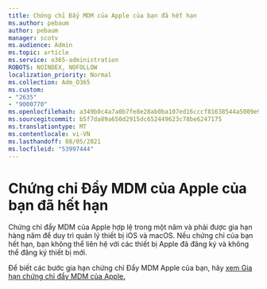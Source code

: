 ```yaml
---
title: Chứng chỉ Đẩy MDM của Apple của bạn đã hết hạn
ms.author: pebaum
author: pebaum
manager: scotv
ms.audience: Admin
ms.topic: article
ms.service: o365-administration
ROBOTS: NOINDEX, NOFOLLOW
localization_priority: Normal
ms.collection: Adm_O365
ms.custom:
- "2635"
- "9000770"
ms.openlocfilehash: a349b0c4a7a0b7fe8e28ab0ba107ed16cccf81638544a5009e93fab66094fac4
ms.sourcegitcommit: b5f7da89a650d2915dc652449623c78be6247175
ms.translationtype: MT
ms.contentlocale: vi-VN
ms.lasthandoff: 08/05/2021
ms.locfileid: "53997444"
---
```

# <a name="your-apple-mdm-push-certificate-has-expired"></a>Chứng chỉ Đẩy MDM của Apple của bạn đã hết hạn

Chứng chỉ đẩy MDM của Apple hợp lệ trong một năm và phải được gia hạn hàng năm để duy trì quản lý thiết bị iOS và macOS. Nếu chứng chỉ của bạn hết hạn, bạn không thể liên hệ với các thiết bị Apple đã đăng ký và không thể đăng ký thiết bị mới.

Để biết các bước gia hạn chứng chỉ Đẩy MDM Apple của bạn, hãy [xem Gia hạn chứng chỉ đẩy MDM của Apple.](https://docs.microsoft.com/intune/apple-mdm-push-certificate-get#renew-apple-mdm-push-certificate)